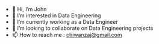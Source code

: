 - 👋 Hi, I’m John
- 👀 I’m interested in Data Engineering
- 🌱 I’m currently working as a Data Engineer
- 💞️ I’m looking to collaborate on Data Engineering projects
- 📫 How to reach me : chiwanzaj@gmail.com

<!---
chiwanzaj/chiwanzaj is a ✨ special ✨ repository because its `README.md` (this file) appears on your GitHub profile.
You can click the Preview link to take a look at your changes.
--->
